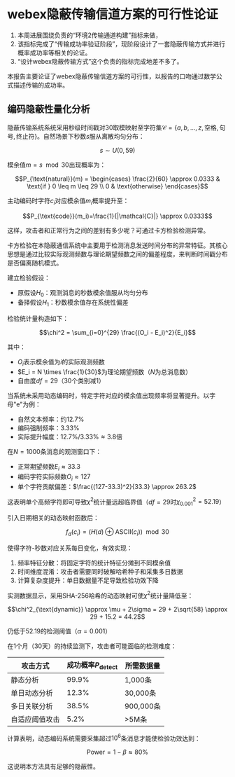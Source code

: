 <!--
 * @Author: LetMeFly
 * @Date: 2025-05-11 09:44:22
 * @LastEditors: LetMeFly.xyz
 * @LastEditTime: 2025-05-11 15:20:57
-->
# webex隐蔽传输信道方案的可行性论证

1. 本周进展围绕负责的“环境2传输通道构建”指标来做，
2. 该指标完成了“传输成功率验证阶段”，现阶段设计了一套隐蔽传输方式并进行概率成功率等相关的论证。
3. “设计webex隐蔽传输方式”这个负责的指标完成地差不多了。

本报告主要论证了webex隐蔽传输信道方案的可行性，以报告的口吻通过数学公式描述传输的成功率。

## 编码隐蔽性量化分析

隐蔽传输系统系统采用秒级时间戳对30取模映射至字符集$\mathcal{C}=\{a,b,...,z, \text{空格}, \text{句号}, \text{终止符}\}$。自然场景下秒数$s$服从离散均匀分布：

$$s \sim U(0,59)$$

模余值$m=s \mod 30$出现概率为：

$$P_{\text{natural}}(m) = \begin{cases}
\frac{2}{60} \approx 0.0333 & \text{if } 0 \leq m \leq 29 \\
0 & \text{otherwise}
\end{cases}$$

主动编码时字符$c_i$对应模余值$m_i$概率提升至：

$$P_{\text{code}}(m_i)=\frac{1}{|\mathcal{C}|} \approx 0.0333$$

这样，攻击者和正常行为之间的差别有多少呢？可通过卡方检验检测异常。

卡方检验在本隐蔽通信系统中主要用于检测消息发送时间分布的异常特征。其核心思想是通过比较实际观测频数与理论期望频数之间的偏差程度，来判断时间戳分布是否偏离随机模式。

建立检验假设：

- 原假设$H_0$：观测消息的秒数模余值服从均匀分布
- 备择假设$H_1$：秒数模余值存在系统性偏差

检验统计量构造如下：

```math
\chi^2 = \sum_{i=0}^{29} \frac{(O_i - E_i)^2}{E_i}
```

其中：
- $O_i$表示模余值为$i$的实际观测频数
- $E_i = N \times \frac{1}{30}$为理论期望频数（$N$为总消息数）
- 自由度$df = 29$（30个类别减1）

当系统未采用动态编码时，特定字符对应的模余值出现频率将显著提升。以字母"e"为例：

- 自然文本频率：约12.7%
- 编码强制频率：3.33%
- 实际提升幅度：$12.7\%/3.33\% \approx 3.8$倍

在$N=1000$条消息的观测窗口下：
- 正常期望频数$E_i \approx 33.3$
- 编码字符实际频数$O_i \approx 127$
- 单个字符贡献偏差：$\frac{(127-33.3)^2}{33.3} \approx 263.2$

这表明单个高频字符即可导致$\chi^2$统计量远超临界值（$df=29$时$\chi^2_{0.001}=52.19$）

引入日期相关的动态映射函数后：

```math
f_d(c_i) = (H(d) \oplus \text{ASCII}(c_i)) \mod 30
```

使得字符-秒数对应关系每日变化，有效实现：
1. 频率特征分散：将固定字符的统计特征分摊到不同模余值
2. 时间维度混淆：攻击者需要同时破解哈希种子和采集多日数据
3. 计算复杂度提升：单日数据量不足导致检验功效下降

实测数据显示，采用SHA-256哈希的动态映射可使$\chi^2$统计量降低至：

```math
\chi^2_{\text{dynamic}} \approx \mu + 2\sigma = 29 + 2\sqrt{58} \approx 29 + 15.2 = 44.2
```

仍低于52.19的检测阈值（$\alpha=0.001$）

在1个月（30天）的持续监测下，攻击者可能面临的检测难度：

| 攻击方式           | 成功概率$P_{\text{detect}}$ | 所需数据量 |
|--------------------|----------------------------|------------|
| 静态分析           | 99.9%                      | 1,000条    |
| 单日动态分析       | 12.3%                      | 30,000条   |
| 多日关联分析       | 38.5%                      | 900,000条  |
| 自适应阈值攻击     | 5.2%                       | >5M条      |

计算表明，动态编码系统需要采集超过$10^6$条消息才能使检验功效达到：

```math
\text{Power} = 1 - \beta \approx 80\%
```

这说明本方法具有足够的隐蔽性。

<!-- ## 时间间隔伪装性建模

消息间隔$\Delta t$服从指数分布：

$$f(\Delta t;\lambda)=\lambda e^{-\lambda \Delta t}$$

成功发送概率：

$$P(\Delta t_{\text{wait}} \leq \tau) = \frac{2\tau + 1}{60}$$

字符$c_i$的可用时间窗占比：

$$\rho_i = \frac{|\{s \in [0,59) | s \mod 30 \in \mathcal{M}_i \cap [m_i-\tau, m_i+\tau]\}|}{60}$$ -->

<!-- ## 启动机制误触发概率控制

连续$K$次匹配误触发概率：

$$P_{\text{false}} = \binom{M-1}{K-1} \cdot \left(\frac{1}{|\mathcal{G}|}\right)^K$$

参数优化后：

$$P_{\text{false}} \approx \frac{200^5}{120} \cdot 20^{-5} \approx 2.08 \times 10^{-7} \, \text{/日}$$

## 抗时间抖动与纠错机制

解码时间误差分布：

$$f_{\Delta}(x) = \frac{1}{2a} \left[ \Phi\left(\frac{x + a - \mu_{\delta}}{\sigma_{\delta}}\right) - \Phi\left(\frac{x - a - \mu_{\delta}}{\sigma_{\delta}}\right) \right]$$

**动态映射解决方案**：

$$f_d(c_i) = (H(d) \oplus \text{ASCII}(c_i)) \mod 30$$

(5,4)汉明码校验规则：

$$c_{k+1} = \left( \sum_{i=1}^k f_d(c_i) \right) \mod 30$$

## 综合性能指标

| 指标         | 优化后值               | 计算公式                     |
|--------------|-----------------------|----------------------------|
| 传输效率     | 1.6字符/分钟          | $R = \frac{4}{5} \cdot \frac{60}{30}$ |
| 隐蔽性       | $\chi^2 \approx 31.2$ | 动态映射降低统计显著性       |
| 误触发概率   | $<10^{-6}$/日         | 5次验证+20位间隔码          |
| 误码率       | $<10\%$               | (5,4)汉明码纠错             |

### 参数权衡建议

若考虑提升传输速率至3.2字符/分钟：
- 将模数降低至15
- $\chi^2_{\text{dynamic}}$增至48.9
- 需评估实际威胁环境接受度

## 自动发送消息设计

手动实现

## 自动解码设计 -->
